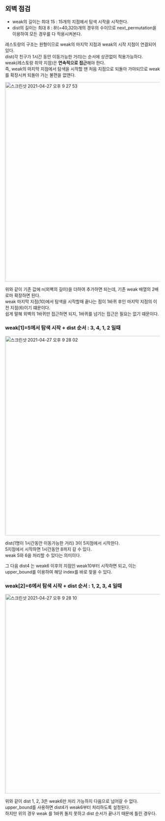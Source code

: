 <h2>외벽 점검</h2>

- weak의 길이는 최대 15 : 15개의 지점에서 탐색 시작을 시작한다.
- dist의 길이는 최대 8 : 8!(=40,320)개의 경우의 수이므로 next_permutation을 이용하여 모든 경우를 다 적용시켜본다.

레스토랑의 구조는 원형이므로 weak의 마지막 지점과 weak의 시작 지점이 연결되어있다.<br>
dist(각 친구가 1시간 동안 이동가능한 거리)는 순서에 상관없이 적용가능하다.<br>
weak(레스토랑 취약 지점)은 **연속적으로 접근**해야 한다.<br>
즉, weak의 마지막 지점에서 탐색을 시작할 땐 처음 지점으로 되돌아 가야되므로 weak를 확장시켜 되돌아 가는 불편을 없앤다.<br>

<img width="650" alt="스크린샷 2021-04-27 오후 9 27 53" src="https://user-images.githubusercontent.com/54436228/116242213-aa60ab00-a7a0-11eb-9442-2bd56b9ddd51.png">

위와 같이 기존 값에 n(외벽의 길이)을 더하여 추가하면 되는데, 기존 weak 배열의 2배로마 확장하면 된다.<br>
weak 마지막 지점(10)에서 탐색을 시작할때 끝나는 점이 1바퀴 후인 마지막 지점의 이전 지점(6)이기 떄문이다.<br>
쉽게 말해 외벽의 1바퀴만 접근하면 되지, 1바퀴를 넘기는 접근은 필요는 없기 떄문이다.<br>

<h3>weak[1]=5에서 탐색 시작 + dist 순서 : 3, 4, 1, 2 일때</h3>

<img width="650" alt="스크린샷 2021-04-27 오후 9 28 02" src="https://user-images.githubusercontent.com/54436228/116242955-64f0ad80-a7a1-11eb-8023-7d524a4e6f78.png">

dist(1명이 1시간동안 이동가능한 거리) 3이 5지점에서 시작한다.<br>
5지점에서 시작하면 1시간동안 8까지 갈 수 있다.<br>
weak 5와 6을 처리할 수 있다는 의미이다.<br>

그 다음 dist4 는 weak6 이후의 지점인 weak10부터 시작하면 되고, 이는 upper_bound를 이용하여 해당 index를 바로 찾을 수 있다.<br>


<h3>weak[2]=6에서 탐색 시작 + dist 순서 : 1, 2, 3, 4 일때</h3>

<img width="650" alt="스크린샷 2021-04-27 오후 9 28 10" src="https://user-images.githubusercontent.com/54436228/116241809-43db8d00-a7a0-11eb-9812-73582c5e085c.png">

위와 같이 dist 1, 2, 3은 weak6만 처리 가능하지 다음으로 넘어갈 수 없다.<br>
upper_bound를 사용하면 dist4가 weak6부터 처리하도록 설정된다.<br>
하지만 위의 경우 weak 를 1바퀴 돌지 못하고 dist 순서가 끝나기 때문에 틀린 경우다.<br>
